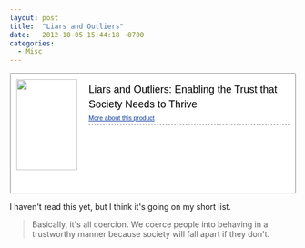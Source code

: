 ```yaml
---
layout: post
title:  "Liars and Outliers"
date:   2012-10-05 15:44:18 -0700
categories:
  - Misc
---
```


<div id="embedly_amzn_8031177" class="embedly_amzn"> <style type="text/css"> #embedly_amzn_8031177 {line-height:1.5;} #embedly_amzn_8031177 * {color:#000000;background:#FFFFFF none repeat scroll 0 0; vertical-align:baseline; margin:0; padding:0; border: medium none; font-family:verdana,arial,helvetica,sans-serif;} #embedly_amzn_8031177 TABLE {vertical-align:middle;border-collapse:separate;border-spacing:0;} #embedly_amzn_8031177 TD {vertical-align:top;text-align:left;} #embedly_amzn_8031177 .embedly_amzn_out_bdr {border:1px solid #EEEEEE;-webkit-border-radius: 2px;-moz-border-radius: 2px;border-radius: 2px;} #embedly_amzn_8031177 .embedly_amzn_in_bdr {border:1px solid #999999; padding:10px;-webkit-border-radius: 2px;-moz-border-radius: 2px;border-radius: 2px;} #embedly_amzn_8031177 .embedly_amzn_img {float:left; margin:0 20px 0 0;} #embedly_amzn_8031177 .embedly_amzn_desc {width:100%;} #embedly_amzn_8031177 .embedly_amzn_desc H3{margin:5px 0;font-family:Arial,Helvetica,sans-serif;} #embedly_amzn_8031177 .embedly_amzn_desc H3 A{color:#000000;font-size:18px;font-weight:normal;text-decoration:none;line-height:26px;} #embedly_amzn_8031177 .embedly_amzn_desc .subhead{display:block;margin:0 0 5px;font-size:11px;} #embedly_amzn_8031177 .embedly_amzn_desc HR{border-top:1px dashed #999999;color:#FFFFFF;height:1px;margin:6px 0 3px;} #embedly_amzn_8031177 .embedly_amzn_desc .em_more {margin:0 10px 0 0;font-size:11px;} #embedly_amzn_8031177 .embedly_amzn_desc A.em_more {color:#003399} #embedly_amzn_8031177 .embedly_amzn_desc A.em_more:hover {color:#CC6600} #embedly_amzn_8031177 .embedly_amzn_desc .buying TD.label{width:70px;color:#666666;font-size:11px;text-align:right;vertical-align:middle;white-space:nowrap;margin:0 5px 0;} #embedly_amzn_8031177 .embedly_amzn_desc .buying TD.pricelabel{padding:3px 0 0;} #embedly_amzn_8031177 .embedly_amzn_desc .buying TD.listprice{padding:0 0 0 5px;font-family:arial,verdana,helvetica,sans-serif;text-decoration:line-through;font-size:13px;} #embedly_amzn_8031177 .embedly_amzn_desc .buying TD.price{padding:0 0 0 5px;color:#990000;font-size:20px;font-weight:normal;letter-spacing:-1px;} #embedly_amzn_8031177 .embedly_amzn_desc .buying TD.saved{padding:0 0 0 5px;color:#990000;font-size:13px;} #embedly_amzn_8031177 .embedly_amzn_logo A {background:transparent url(http://c1281762.cdn.cloudfiles.rackspacecloud.com/amazon-sprite.png) no-repeat scroll -160px -15px;display:inline-block;float:right;height:30px;overflow:hidden;width:140px;} </style> <div class="embedly_amzn_out_bdr"> <table class="embedly_amzn_in_bdr"> <tr> <td class="embedly_amzn_img" style="width:107px;"> <a href="http://www.amazon.com/Liars-Outliers-Enabling-Society-ebook/dp/B006ORT3KG" ><img height="160px" width="107px" src="http://ecx.images-amazon.com/images/I/51yllus4s-L._SL160_.jpg" /> </a> </td> <td class="embedly_amzn_desc" style="width:100%;"> <h3><a href="http://www.amazon.com/Liars-Outliers-Enabling-Society-ebook/dp/B006ORT3KG" >Liars and Outliers: Enabling the Trust that Society Needs to Thrive</a></h3> <a class="em_more" href="http://www.amazon.com/Liars-Outliers-Enabling-Society-ebook/dp/B006ORT3KG#moreAboutThisProduct">More about this product</a> <hr size="1" noshade="noshade"> <table class="buying"> </table> </td> </tr> <tr class="embedly_amzn_logo"> <td></td> <td> <a href="http://www.amazon.com/Liars-Outliers-Enabling-Society-ebook/dp/B006ORT3KG" class="logo" ></a> </td> </tr> </table> </div> </div>

I haven't read this yet, but I think it's going on my short list.

 > Basically, it's all coercion. We coerce people into behaving in a trustworthy manner because society will fall apart if they don't.
 > 
 > 
